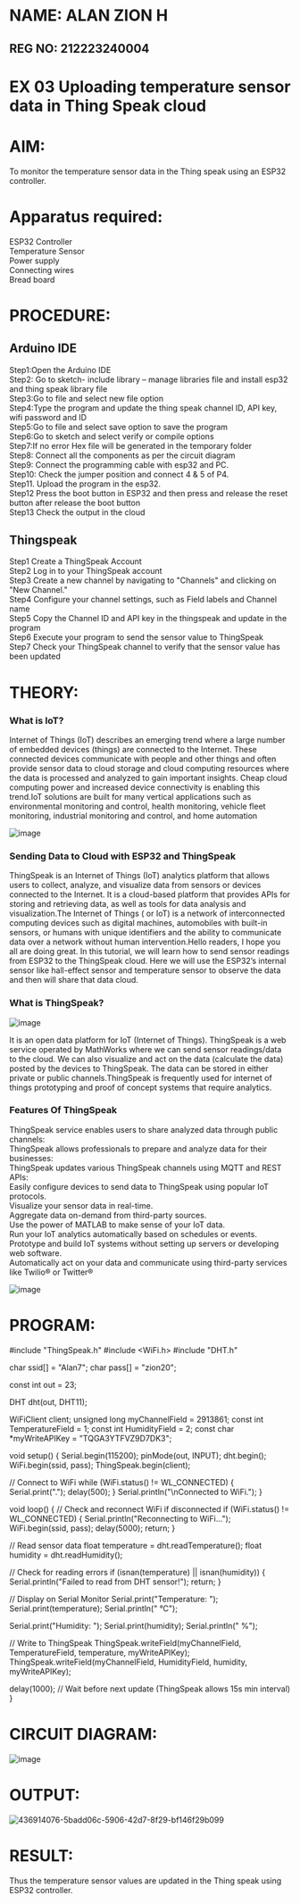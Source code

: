 # NAME: ALAN ZION H
## REG NO: 212223240004

# EX 03 Uploading temperature sensor data in Thing Speak cloud

# AIM:
To monitor the temperature sensor data in the Thing speak using an ESP32 controller.

# Apparatus required:
ESP32 Controller  </br>
Temperature Sensor </br>
Power supply </br>
Connecting wires </br>
Bread board </br>

# PROCEDURE:
## Arduino IDE
Step1:Open the Arduino IDE </br>
Step2: Go to sketch- include library – manage libraries file and install esp32 and thing speak library file </br>
Step3:Go to file and select new file option </br>
Step4:Type the program and update the thing speak channel ID, API key, wifi password and ID </br>
Step5:Go to file and select save option to save the program </br>
Step6:Go to sketch and select verify or compile options </br>
Step7:If no error Hex file will be generated in the temporary folder </br>
Step8: Connect all the components as per the circuit diagram </br>
Step9: Connect the programming cable with esp32 and PC.  </br>
Step10: Check the jumper position and connect 4 & 5 of P4.  </br>
Step11. Upload the program in the esp32. </br>
Step12 Press the boot button in ESP32 and then press and release the reset button after release the boot button </br>
Step13 Check the output in the cloud </br>

## Thingspeak

Step1 Create a ThingSpeak Account </br>
Step2 Log in to your ThingSpeak account </br>
Step3 Create a new channel by navigating to "Channels" and clicking on "New Channel." </br>
Step4 Configure your channel settings, such as Field labels and Channel name </br>
Step5 Copy the Channel ID and API key in the thingspeak and update in the program </br>
Step6 Execute your program to send the sensor value to ThingSpeak </br>
Step7 Check your ThingSpeak channel to verify that the sensor value has been updated </br>

# THEORY:

### What is IoT?

Internet of Things (IoT) describes an emerging trend where a large number of embedded devices (things) are connected to the Internet. These connected devices communicate with people and other things and often provide sensor data to cloud storage and cloud computing resources where the data is processed and analyzed to gain important insights. Cheap cloud computing power and increased device connectivity is enabling this trend.IoT solutions are built for many vertical applications such as environmental monitoring and control, health monitoring, vehicle fleet monitoring, industrial monitoring and control, and home automation

![image](https://user-images.githubusercontent.com/71547910/235334044-c01d4261-d46f-4f62-b07f-72a7b6fce5d5.png)

### Sending Data to Cloud with ESP32 and ThingSpeak

ThingSpeak is an Internet of Things (IoT) analytics platform that allows users to collect, analyze, and visualize data from sensors or devices connected to the Internet. It is a cloud-based platform that provides APIs for storing and retrieving data, as well as tools for data analysis and visualization.The Internet of Things ( or IoT) is a network of interconnected computing devices such as digital machines, automobiles with built-in sensors, or humans with unique identifiers and the ability to communicate data over a network without human intervention.Hello readers, I hope you all are doing great. In this tutorial, we will learn how to send sensor readings from ESP32 to the ThingSpeak cloud. Here we will use the ESP32’s internal sensor like hall-effect sensor and temperature sensor to observe the data and then will share that data cloud.

### What is ThingSpeak?

![image](https://user-images.githubusercontent.com/71547910/235333909-29d2e831-9fe5-4afd-b18d-f1e5d2e32518.png)

It is an open data platform for IoT (Internet of Things). ThingSpeak is a web service operated by MathWorks where we can send sensor readings/data to the cloud. We can also visualize and act on the data (calculate the data) posted by the devices to ThingSpeak. The data can be stored in either private or public channels.ThingSpeak is frequently used for internet of things prototyping and proof of concept systems that require analytics.

### Features Of ThingSpeak

ThingSpeak service enables users to share analyzed data through public channels: </br>
ThingSpeak allows professionals to prepare and analyze data for their businesses: </br>
ThingSpeak updates various ThingSpeak channels using MQTT and REST APIs: </br>
Easily configure devices to send data to ThingSpeak using popular IoT protocols. </br>
Visualize your sensor data in real-time. </br>
Aggregate data on-demand from third-party sources. </br>
Use the power of MATLAB to make sense of your IoT data. </br>
Run your IoT analytics automatically based on schedules or events. </br>
Prototype and build IoT systems without setting up servers or developing web software.</br>
Automatically act on your data and communicate using third-party services like Twilio® or Twitter®</br>

![image](https://user-images.githubusercontent.com/71547910/235334056-3ba9579f-2f62-43b1-a714-8fde6cf9ef32.png)


# PROGRAM:
#include "ThingSpeak.h"
#include <WiFi.h>
#include "DHT.h"


char ssid[] = "Alan7";
char pass[] = "zion20";


const int out = 23;


DHT dht(out, DHT11);


WiFiClient client;
unsigned long myChannelField = 2913861;
const int TemperatureField = 1;
const int HumidityField = 2;
const char *myWriteAPIKey = "TQGA3YTFVZ9D7DK3";

void setup() {
  Serial.begin(115200);
  pinMode(out, INPUT);
  dht.begin();
  WiFi.begin(ssid, pass);
  ThingSpeak.begin(client);

  // Connect to WiFi
  while (WiFi.status() != WL_CONNECTED) {
    Serial.print(".");
    delay(500);
  }
  Serial.println("\nConnected to WiFi.");
}

void loop() {
  // Check and reconnect WiFi if disconnected
  if (WiFi.status() != WL_CONNECTED) {
    Serial.println("Reconnecting to WiFi...");
    WiFi.begin(ssid, pass);
    delay(5000);
    return;
  }

  // Read sensor data
  float temperature = dht.readTemperature();
  float humidity = dht.readHumidity();

  // Check for reading errors
  if (isnan(temperature) || isnan(humidity)) {
    Serial.println("Failed to read from DHT sensor!");
    return;
  }

  // Display on Serial Monitor
  Serial.print("Temperature: ");
  Serial.print(temperature);
  Serial.println(" °C");

  Serial.print("Humidity: ");
  Serial.print(humidity);
  Serial.println(" %");

  // Write to ThingSpeak
  ThingSpeak.writeField(myChannelField, TemperatureField, temperature, myWriteAPIKey);
  ThingSpeak.writeField(myChannelField, HumidityField, humidity, myWriteAPIKey);

  delay(1000);  // Wait before next update (ThingSpeak allows 15s min interval)
}




# CIRCUIT DIAGRAM:
![image](https://github.com/user-attachments/assets/95040b50-3c46-424e-9e82-a3cab19b6d35)


# OUTPUT:
![436914076-5badd06c-5906-42d7-8f29-bf146f29b099](https://github.com/user-attachments/assets/55a9b509-74bb-4348-a811-90641526a092)


# RESULT:

Thus the temperature sensor values are updated in the Thing speak using ESP32 controller.

